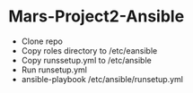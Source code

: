 # Mars-Project2-Ansible

* Clone repo
* Copy roles directory to /etc/eansible
* Copy runssetup.yml to /etc/ansible
* Run runsetup.yml
 * ansible-playbook /etc/ansible/runsetup.yml

